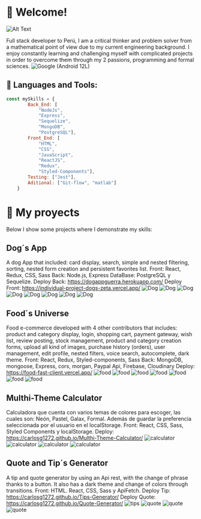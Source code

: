 # 👋 Welcome!

![Alt Text](https://thumbs.gfycat.com/AgileThoseGrizzlybear-size_restricted.gif)



Full stack developer to Perú, I am a critical thinker and problem solver from a mathematical point of view due to my current engineering background. I enjoy constantly learning and challenging myself with complicated projects in order to overcome them through my 2 passions, programming and formal sciences.
![Google (Android 12L)](https://images.emojiterra.com/google/noto-emoji/v2.034/128px/1f1f5-1f1ea.png)
&nbsp;&nbsp;

##  🧠 Languages and Tools:
```js
const mySkills = {
		Back_End: [
			"NodeJs", 
			"Express", 
			"Sequelize", 
			"MongoDB", 
			"PostgreSQL"], 
		Front_End: [
			"HTML", 
			"CSS", 
			"JavaScript", 
			"ReactJS", 
			"Redux", 
			"Styled-Components"],
		Testing: ["Jest"],
		Aditional: ["Git-flow", "matlab"]
	}
```


# 💼 My proyects

Below I show some projects where I demonstrate my skills: 
## Dog´s  App
A dog App that included: card display, search, simple and nested filtering, sorting, nested form creation and persistent favorites list.
Front:  React, Redux, CSS, Sass
Back: Node.js, Express 
DataBase: PostgreSQL y Sequelize.
Deploy Back: https://dogappguerra.herokuapp.com/
Deploy Front: https://individual-project-dogs-zeta.vercel.app/
![Dog](https://github.com/CarlosG1272/CarlosG1272/blob/main/assets/dogApp/back1.PNG)
![Dog](https://github.com/CarlosG1272/CarlosG1272/blob/main/assets/dogApp/dog1.PNG)
![Dog](https://github.com/CarlosG1272/CarlosG1272/blob/main/assets/dogApp/dog2.PNG)
![Dog](https://github.com/CarlosG1272/CarlosG1272/blob/main/assets/dogApp/dog3.PNG)
![Dog](https://github.com/CarlosG1272/CarlosG1272/blob/main/assets/dogApp/dog4.PNG)
![Dog](https://github.com/CarlosG1272/CarlosG1272/blob/main/assets/dogApp/dog5.PNG)
![Dog](https://github.com/CarlosG1272/CarlosG1272/blob/main/assets/dogApp/dog6.PNG)
![Dog](https://github.com/CarlosG1272/CarlosG1272/blob/main/assets/dogApp/dog7.PNG)
## Food´s Universe 
Food e-commerce developed with 4 other contributors that includes: product and category display, login, shopping cart, payment gateway, wish list, review posting, stock management, product and category creation forms, upload all kind of images, purchase history (orders), user management, edit profile, nested filters, voice search, autocomplete, dark theme.
Front: React, Redux, Styled-components, Sass
Back: MongoDB, mongoose, Express, cors, morgan, Paypal Api, Firebase, Cloudinary
Deploy: https://food-fast-client.vercel.app/
![food](https://github.com/CarlosG1272/CarlosG1272/blob/main/assets/foodsUniverse/food1.PNG)
![food](https://github.com/CarlosG1272/CarlosG1272/blob/main/assets/foodsUniverse/food2.PNG)
![food](https://github.com/CarlosG1272/CarlosG1272/blob/main/assets/foodsUniverse/food3.PNG)
![food](https://github.com/CarlosG1272/CarlosG1272/blob/main/assets/foodsUniverse/food4.PNG)
![food](https://github.com/CarlosG1272/CarlosG1272/blob/main/assets/foodsUniverse/food5.PNG)
![food](https://github.com/CarlosG1272/CarlosG1272/blob/main/assets/foodsUniverse/food6.PNG)
![food](https://github.com/CarlosG1272/CarlosG1272/blob/main/assets/foodsUniverse/food7.PNG)
## Multhi-Theme Calculator
Calculadora que cuenta con varios temas de colores para escoger, las cuales son: Neón, Pastel, Galax, Formal. Además de guardar la preferencia seleccionada por el usuario en el localStorage.
Front: React, CSS, Sass, Styled Components y localStorage.
Deploy: https://carlosg1272.github.io/Multhi-Theme-Calculator/
![calculator](https://github.com/CarlosG1272/CarlosG1272/blob/main/assets/calculator/calculator1.PNG)
![calculator](https://github.com/CarlosG1272/CarlosG1272/blob/main/assets/calculator/calculator2.PNG)
![calculator](https://github.com/CarlosG1272/CarlosG1272/blob/main/assets/calculator/calculator3.PNG)
![calculator](https://github.com/CarlosG1272/CarlosG1272/blob/main/assets/calculator/calculator4.PNG)
## Quote and Tip´s Generator
A tip and quote generator by using an Api rest, with the change of phrase thanks to a button. It also has a dark theme and change of colors through transitions.
Front: HTML. React, CSS, Sass y ApiFetch.
Deploy Tip: https://carlosg1272.github.io/Tips-Generator/
Deploy Quote: https://carlosg1272.github.io/Quote-Generator/
![tips](https://github.com/CarlosG1272/CarlosG1272/blob/main/assets/quoteTip/tips.PNG)
![quote](https://github.com/CarlosG1272/CarlosG1272/blob/main/assets/quoteTip/quote1.PNG)
![quote](https://github.com/CarlosG1272/CarlosG1272/blob/main/assets/quoteTip/quote2.PNG)
![quote](https://github.com/CarlosG1272/CarlosG1272/blob/main/assets/quoteTip/quote3.PNG)
